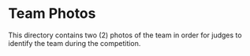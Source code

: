 Team Photos
===

This directory contains two (2) photos of the team in order for judges to identify the team during the competition.
